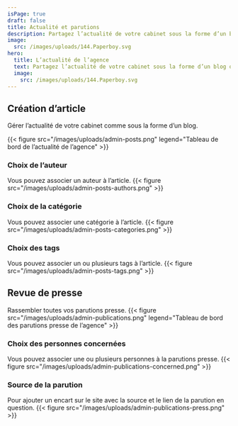 ```yaml
---
isPage: true
draft: false
title: Actualité et parutions
description: Partagez l’actualité de votre cabinet sous la forme d’un blog ou d’une liste de parutions.
image:
  src: /images/uploads/144.Paperboy.svg
hero: 
  title: L’actualité de l’agence
  text: Partagez l’actualité de votre cabinet sous la forme d’un blog ou d’une liste de parutions.
  image:
    src: /images/uploads/144.Paperboy.svg
---
```


## Création d’article 
Gérer l’actualité de votre cabinet comme sous la forme d’un blog.

{{< figure src="/images/uploads/admin-posts.png" legend="Tableau de bord de l’actualité de l’agence" >}}


### Choix de l’auteur
Vous pouvez associer un auteur à l’article.
{{< figure src="/images/uploads/admin-posts-authors.png" >}}


### Choix de la catégorie
Vous pouvez associer une catégorie à l’article.
{{< figure src="/images/uploads/admin-posts-categories.png" >}}


### Choix des tags
Vous pouvez associer un ou plusieurs tags à l’article.
{{< figure src="/images/uploads/admin-posts-tags.png" >}}


## Revue de presse 
Rassembler toutes vos parutions presse.
{{< figure src="/images/uploads/admin-publications.png" legend="Tableau de bord des parutions presse de l’agence" >}}

### Choix des personnes concernées 
Vous pouvez associer une ou plusieurs personnes à la parutions presse.
{{< figure src="/images/uploads/admin-publications-concerned.png" >}}

### Source de la parution
Pour ajouter un encart sur le site avec la source et le lien de la parution en question.
{{< figure src="/images/uploads/admin-publications-press.png" >}}
